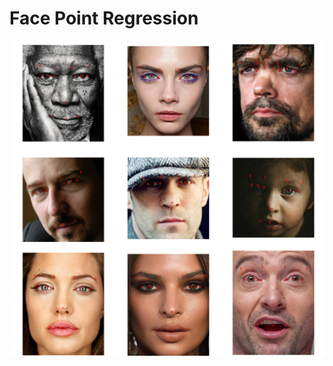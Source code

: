 # Face Point Regression

<img src="https://github.com/Berezniker/CV_Face_Point_Regression/blob/master/example.png">
